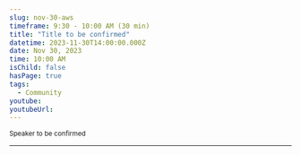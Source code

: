 ```yaml
---
slug: nov-30-aws
timeframe: 9:30 - 10:00 AM (30 min)
title: "Title to be confirmed"
datetime: 2023-11-30T14:00:00.000Z
date: Nov 30, 2023
time: 10:00 AM
isChild: false
hasPage: true
tags:
  - Community
youtube:
youtubeUrl:
---
```

<div className="mb-4">
  <small className="typo-small">
    Speaker to be confirmed
  </small>
</div>

<hr className="border-t border-gray-50 mb-4 opacity-20" />
